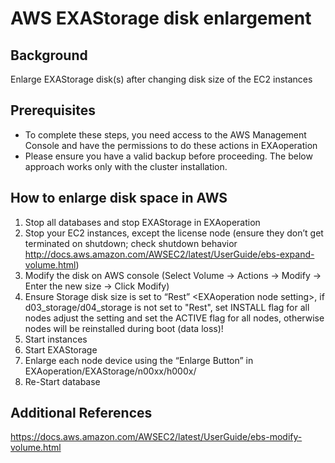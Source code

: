 # AWS EXAStorage disk enlargement 
## Background

Enlarge EXAStorage disk(s) after changing disk size of the EC2 instances

## Prerequisites

* To complete these steps, you need access to the AWS Management Console and have the permissions to do these actions in EXAoperation
* Please ensure you have a valid backup before proceeding. The below approach works only with the cluster installation.

## How to enlarge disk space in AWS

1. Stop all databases and stop EXAStorage in EXAoperation
2. Stop your EC2 instances, except the license node (ensure they don’t get terminated on shutdown; check shutdown behavior <http://docs.aws.amazon.com/AWSEC2/latest/UserGuide/ebs-expand-volume.html>)
3. Modify the disk on AWS console (Select Volume -&gt; Actions -&gt; Modify -&gt; Enter the new size -&gt; Click Modify)
4. Ensure Storage disk size is set to “Rest” &lt;EXAoperation node setting&gt;, if d03_storage/d04_storage is not set to "Rest", set INSTALL flag for all nodes adjust the setting and set the ACTIVE flag for all nodes, otherwise nodes will be reinstalled during boot (data loss)!
5. Start instances
6. Start EXAStorage
7. Enlarge each node device using the “Enlarge Button” in EXAoperation/EXAStorage/n00xx/h000x/
8. Re-Start database

## Additional References

<https://docs.aws.amazon.com/AWSEC2/latest/UserGuide/ebs-modify-volume.html>

